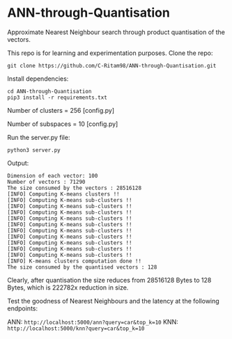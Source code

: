 # ANN-through-Quantisation
Approximate Nearest Neighbour search through product quantisation of the vectors.

This repo is for learning and experimentation purposes.
Clone the repo:
```
git clone https://github.com/C-Ritam98/ANN-through-Quantisation.git
```
Install dependencies:
```
cd ANN-through-Quantisation
pip3 install -r requirements.txt
```
Number of clusters = 256 [config.py]

Number of subspaces = 10 [config.py]

Run the server.py file:
```
python3 server.py
```

Output:
```
Dimension of each vector: 100
Number of vectors : 71290
The size consumed by the vectors : 28516128
[INFO] Computing K-means clusters !!
[INFO] Computing K-means sub-clusters !!
[INFO] Computing K-means sub-clusters !!
[INFO] Computing K-means sub-clusters !!
[INFO] Computing K-means sub-clusters !!
[INFO] Computing K-means sub-clusters !!
[INFO] Computing K-means sub-clusters !!
[INFO] Computing K-means sub-clusters !!
[INFO] Computing K-means sub-clusters !!
[INFO] Computing K-means sub-clusters !!
[INFO] Computing K-means sub-clusters !!
[INFO] K-means clusters computation done !!
The size consumed by the quantised vectors : 128
```
Clearly, after quantisation the size reduces from 28516128 Bytes to 128 Bytes, which is 222782x reduction in size.

Test the goodness of Nearest Neighbours and the latency at the following endpoints:

ANN: ```http://localhost:5000/ann?query=car&top_k=10```
KNN: ```http://localhost:5000/knn?query=car&top_k=10```

